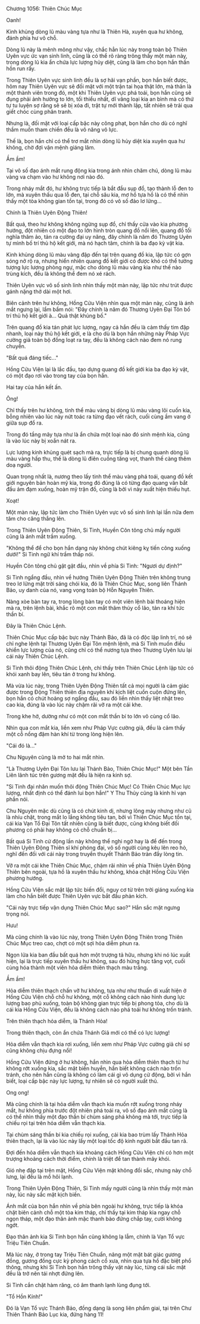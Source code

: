 




Chương 1056: Thiên Chúc Mục


Oanh!

Kinh khủng dòng lũ màu vàng tựa như là Thiên Hà, xuyên qua hư không, đánh phía hư vô chỗ.

Dòng lũ này là mênh mông như vậy, chắc hẳn lúc này trong toàn bộ Thiên Uyên vực ức vạn sinh linh, cũng là có thể rõ ràng trông thấy một màn này, trong dòng lũ kia ẩn chứa lực lượng hủy diệt, cũng là làm cho bọn hắn thần hồn run rẩy.

Trong Thiên Uyên vực sinh linh đều là sợ hãi vạn phần, bọn hắn biết được, hôm nay Thiên Uyên vực sẽ đối mặt với một trận tai họa thật lớn, mà thân là một thành viên trong đó, một khi Thiên Uyên vực phá toái, bọn hắn cũng sẽ đụng phải ảnh hưởng to lớn, tối thiểu nhất, dĩ vãng loại kia an bình mà có thứ tự tu luyện sợ rằng sẽ sẽ bị xóa đi, trật tự mới thành lập, tất nhiên sẽ trải qua giết chóc cùng phân tranh.

Nhưng là, đối mặt với loại cấp bậc này công phạt, bọn hắn cho dù có nghĩ thầm muốn tham chiến đều là vô năng vô lực.

Thế là, bọn hắn chỉ có thể trơ mắt nhìn dòng lũ hủy diệt kia xuyên qua hư không, chờ đợi vận mệnh giáng lâm.

Ầm ầm!

Tại vô số đạo ánh mắt rung động kia trong ánh nhìn chăm chú, dòng lũ màu vàng va chạm vào hư không nơi nào đó.

Trong nháy mắt đó, hư không trực tiếp là bắt đầu sụp đổ, tạo thành lỗ đen to lớn, mà xuyên thấu qua lỗ đen, tại chỗ sâu kia, mơ hồ tựa hồ là có thể nhìn thấy một tòa không gian tồn tại, trong đó có vô số đảo lơ lửng...

Chính là Thiên Uyên Động Thiên!

Bất quá, theo hư không không ngừng sụp đổ, chỉ thấy cửa vào kia phương hướng, đột nhiên có một đạo to lớn hình tròn quang đồ nổi lên, quang đồ tối nghĩa thâm ảo, tản ra cường đại uy năng, đây chính là năm đó Thương Uyên tự mình bố trí thủ hộ kết giới, mà nó hạch tâm, chính là ba đạo kỳ vật kia.

Kinh khủng dòng lũ màu vàng đập đến tại trên quang đồ kia, lập tức có gợn sóng nở rộ ra, nhưng hiển nhiên quang đồ kết giới có được khó có thể tưởng tượng lực lượng phòng ngự, mặc cho dòng lũ màu vàng kia như thế nào trùng kích, đều là không thể đem nó xé rách.

Thiên Uyên vực vô số sinh linh nhìn thấy một màn này, lập tức như trút được gánh nặng thở dài một hơi.

Biên cảnh trên hư không, Hồng Cửu Viện nhìn qua một màn này, cũng là ánh mắt ngưng lại, lẩm bẩm nói: "Đây chính là năm đó Thương Uyên Đại Tôn bố trí thủ hộ kết giới à... Quả thật khủng bố."

Trên quang đồ kia tán phát lực lượng, ngay cả hắn đều là cảm thấy tim đập nhanh, loại này thủ hộ kết giới, e là cho dù là bọn hắn những này Pháp Vực cường giả toàn bộ đồng loạt ra tay, đều là không cách nào đem nó rung chuyển.

"Bất quá đáng tiếc..."

Hồng Cửu Viện lại là lắc đầu, tạo dựng quang đồ kết giới kia ba đạo kỳ vật, có một đạo rơi vào trong tay của bọn hắn.

Hai tay của hắn kết ấn.

Ông!

Chỉ thấy trên hư không, tinh thể màu vàng bị dòng lũ màu vàng lôi cuốn kia, bỗng nhiên vào lúc này nứt toác ra từng đạo vết rách, cuối cùng ầm vang ở giữa sụp đổ ra.

Trong đó tầng mây tựa như là ẩn chứa một loại nào đó sinh mệnh kia, cũng là vào lúc này bị xoắn nát ra.

Lực lượng kinh khủng quét sạch mà ra, trực tiếp là bị chung quanh dòng lũ màu vàng hấp thu, thế là dòng lũ điên cuồng tăng vọt, thanh thế càng thêm doạ người.

Quan trọng nhất là, nương theo lấy tinh thể màu vàng phá toái, quang đồ kết giới nguyên bản hoàn mỹ kia, trong đó đúng là có từng đạo quang văn bắt đầu ảm đạm xuống, hoàn mỹ trận đồ, cũng là bởi vì này xuất hiện thiếu hụt.

Xoạt!

Một màn này, lập tức làm cho Thiên Uyên vực vô số sinh linh lại lần nữa đem tâm cho căng thẳng lên.

Trong Thiên Uyên Động Thiên, Si Tinh, Huyền Côn tông chủ mấy người cũng là ánh mắt trầm xuống.

"Không thể để cho bọn hắn dạng này không chút kiêng kỵ tiến công xuống dưới!" Si Tinh ngữ khí trầm thấp nói.

Huyền Côn tông chủ gật gật đầu, nhìn về phía Si Tinh: "Ngươi dự định?"

Si Tinh ngẩng đầu, nhìn về hướng Thiên Uyên Động Thiên trên không trung treo lơ lửng mặt trời sáng chói kia, đó là Thiên Chúc Mục, song liên Thánh Bảo, uy danh của nó, vang vọng toàn bộ Hỗn Nguyên Thiên.

Nàng xòe bàn tay ra, trong lòng bàn tay có một viên lệnh bài thoáng hiện mà ra, trên lệnh bài, khắc rõ một con mắt thâm thúy cổ lão, tản ra khí tức thần bí.

Đây là Thiên Chúc Lệnh.

Thiên Chúc Mục cấp bậc bực này Thánh Bảo, đã là có độc lập linh trí, nó sẽ chỉ nghe lệnh tại Thương Uyên Đại Tôn mệnh lệnh, mà Si Tinh muốn điều khiển lực lượng của nó, cũng chỉ có thể nương tựa theo Thương Uyên lưu lại cái này Thiên Chúc Lệnh.

Si Tinh thôi động Thiên Chúc Lệnh, chỉ thấy trên Thiên Chúc Lệnh lập tức có khói xanh bay lên, tiêu tán ở trong hư không.

Mà vừa lúc này, trong Thiên Uyên Động Thiên tất cả mọi người là cảm giác được trong Động Thiên thiên địa nguyên khí kịch liệt cuồn cuộn đứng lên, bọn hắn có chút hoảng sợ ngẩng đầu, sau đó liền nhìn thấy liệt nhật treo cao kia, đúng là vào lúc này chậm rãi vỡ ra một cái khe.

Trong khe hở, dường như có một con mắt thần bí to lớn vô cùng cổ lão.

Nhìn qua con mắt kia, liền xem như Pháp Vực cường giả, đều là cảm thấy một cỗ nồng đậm hàn khí từ trong lòng hiện lên.

"Cái đó là..."

Chu Nguyên cũng là mở to hai mắt nhìn.

"Là Thương Uyên Đại Tôn lưu lại Thánh Bảo, Thiên Chúc Mục!" Một bên Tần Liên lãnh túc trên gương mặt đều là hiện ra kinh sợ.

"Si Tinh đại nhân muốn thôi động Thiên Chúc Mục! Có Thiên Chúc Mục lực lượng, nhất định có thể đánh lui bọn hắn!" Y Thu Thủy cũng là kinh hỉ vạn phần nói.

Chu Nguyên mặc dù cũng là có chút kinh dị, nhưng lông mày nhưng như cũ là nhíu chặt, trong mắt lo lắng không tiêu tan, bởi vì Thiên Chúc Mục tồn tại, cái kia Vạn Tổ Đại Tôn tất nhiên cũng là biết được, cũng không biết đối phương có phải hay không có chỗ chuẩn bị...

Bất quá Si Tinh cử động lần này không thể nghi ngờ hay là để đến trong Thiên Uyên Động Thiên sĩ khí phóng đại, vô số người cùng kêu lên reo hò, nghĩ đến đối với cái này trong truyền thuyết Thánh Bảo tràn đầy lòng tin.

Vỡ ra một cái khe Thiên Chúc Mục, chậm rãi nhìn về phía Thiên Uyên Động Thiên bên ngoài, tựa hồ là xuyên thấu hư không, khóa chặt Hồng Cửu Viện phương hướng.

Hồng Cửu Viện sắc mặt lập tức biến đổi, nguy cơ từ trên trời giáng xuống kia làm cho hắn biết được Thiên Uyên vực bắt đầu phản kích.

"Cái này trực tiếp vận dụng Thiên Chúc Mục sao?" Hắn sắc mặt ngưng trọng nói.

Hưu!

Mà cũng chính là vào lúc này, trong Thiên Uyên Động Thiên trong Thiên Chúc Mục treo cao, chợt có một sợi hỏa diễm phun ra.

Ngọn lửa kia ban đầu bất quá hơn một trượng tả hữu, nhưng khi nó lúc xuất hiện, lại là trực tiếp xuyên thấu hư không, sau đó hừng hực tăng vọt, cuối cùng hóa thành một viên hỏa diễm thiên thạch màu trắng.

Ầm ầm!

Hỏa diễm thiên thạch chấn vỡ hư không, tựa như như thuấn di xuất hiện ở Hồng Cửu Viện chỗ chỗ hư không, một cỗ không cách nào hình dung lực lượng bao phủ xuống, toàn bộ không gian trực tiếp bị phong tỏa, cho dù là cái kia Hồng Cửu Viện, đều là không cách nào phá toái hư không trốn tránh.

Trên thiên thạch hỏa diễm, là Thánh Hỏa!

Trong thiên thạch, còn ẩn chứa Thánh Giả mới có thể có lực lượng!

Hỏa diễm vẫn thạch kia rơi xuống, liền xem như Pháp Vực cường giả chỉ sợ cũng không chịu đựng nổi!

Hồng Cửu Viện đứng ở hư không, hắn nhìn qua hỏa diễm thiên thạch từ hư không rớt xuống kia, sắc mặt biến huyễn, hắn biết không cách nào trốn tránh, cho nên hắn cũng là không có làm cái gì vô dụng cử động, bởi vì hắn biết, loại cấp bậc này lực lượng, tự nhiên sẽ có người xuất thủ.

Ong ong!

Mà cũng chính là tại hỏa diễm vẫn thạch kia muốn rớt xuống trong nháy mắt, hư không phía trước đột nhiên phá toái ra, vô số đạo ánh mắt cũng là có thể nhìn thấy một đạo thần bí chùm sáng phá không mà tới, trực tiếp là chiếu rọi tại trên hỏa diễm vẫn thạch kia.

Tại chùm sáng thần bí kia chiếu rọi xuống, cái kia bao trùm lấy Thánh Hỏa thiên thạch, lại là vào lúc này lấy một loại tốc độ kinh người bắt đầu tan rã.

Đợi đến hỏa diễm vẫn thạch kia khoảng cách Hồng Cửu Viện chỉ có hơn một trượng khoảng cách thời điểm, chính là triệt để tan thành mây khói.

Gió nhẹ đập tại trên mặt, Hồng Cửu Viện mặt không đổi sắc, nhưng này chỗ lưng, lại đều là mồ hôi lạnh.

Trong Thiên Uyên Động Thiên, Si Tinh mấy người cũng là nhìn thấy một màn này, lúc này sắc mặt kịch biến.

Ánh mắt của bọn hắn nhìn về phía bên ngoài hư không, trực tiếp là khóa chặt biên cảnh chỗ một tòa kim tháp, chỉ thấy tại kim tháp kia ngay chỗ ngọn tháp, một đạo thân ảnh mặc thanh bào đứng chắp tay, cười không ngớt.

Đạo thân ảnh kia Si Tinh bọn hắn cũng không lạ lẫm, chính là Vạn Tổ vực Triệu Tiên Chuẩn.

Mà lúc này, ở trong tay Triệu Tiên Chuẩn, nâng một mặt bát giác gương đồng, gương đồng cực kỳ phong cách cổ xưa, nhìn qua tựa hồ đặc biệt phổ thông, nhưng khi Si Tinh bọn hắn trông thấy vật này lúc, từng cái sắc mặt đều là trở nên tái nhợt đứng lên.

Si Tinh cắn chặt hàm răng, có âm thanh lạnh lùng đụng tới.

"Tổ Hồn Kính!"

Đó là Vạn Tổ vực Thánh Bảo, đồng dạng là song liên phẩm giai, tại trên Chư Thiên Thánh Bảo Lục kia, đứng hàng 11!





